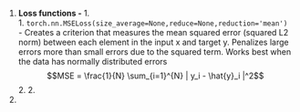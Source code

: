 
1. **Loss functions -** 
	1.   
		1. `torch.nn.MSELoss(size_average=None,reduce=None,reduction='mean')` - Creates a criterion that measures the mean squared error (squared L2 norm) between each element in the input x and target y. Penalizes large errors more than small errors due to the squared term. Works best when the data has normally distributed errors$$MSE = \frac{1}{N} \sum_{i=1}^{N} | y_i - \hat{y}_i |^2$$
		2. 
	2.   
2. 